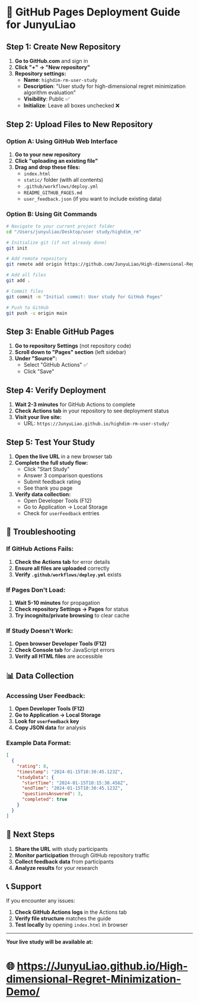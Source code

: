 # 🚀 GitHub Pages Deployment Guide for JunyuLiao

## Step 1: Create New Repository

1. **Go to GitHub.com** and sign in
2. **Click "+" → "New repository"**
3. **Repository settings:**
   - **Name**: `highdim-rm-user-study`
   - **Description**: "User study for high-dimensional regret minimization algorithm evaluation"
   - **Visibility**: Public ✅
   - **Initialize**: Leave all boxes unchecked ❌

## Step 2: Upload Files to New Repository

### Option A: Using GitHub Web Interface
1. **Go to your new repository**
2. **Click "uploading an existing file"**
3. **Drag and drop these files:**
   - `index.html`
   - `static/` folder (with all contents)
   - `.github/workflows/deploy.yml`
   - `README_GITHUB_PAGES.md`
   - `user_feedback.json` (if you want to include existing data)

### Option B: Using Git Commands
```bash
# Navigate to your current project folder
cd "/Users/junyuliao/Desktop/user study/highdim_rm"

# Initialize git (if not already done)
git init

# Add remote repository
git remote add origin https://github.com/JunyuLiao/High-dimensional-Regret-Minimization-Demo.git

# Add all files
git add .

# Commit files
git commit -m "Initial commit: User study for GitHub Pages"

# Push to GitHub
git push -u origin main
```

## Step 3: Enable GitHub Pages

1. **Go to repository Settings** (not repository code)
2. **Scroll down to "Pages" section** (left sidebar)
3. **Under "Source":**
   - Select "GitHub Actions" ✅
   - Click "Save"

## Step 4: Verify Deployment

1. **Wait 2-3 minutes** for GitHub Actions to complete
2. **Check Actions tab** in your repository to see deployment status
3. **Visit your live site:**
   - URL: `https://JunyuLiao.github.io/highdim-rm-user-study/`

## Step 5: Test Your Study

1. **Open the live URL** in a new browser tab
2. **Complete the full study flow:**
   - Click "Start Study"
   - Answer 3 comparison questions
   - Submit feedback rating
   - See thank you page
3. **Verify data collection:**
   - Open Developer Tools (F12)
   - Go to Application → Local Storage
   - Check for `userFeedback` entries

## 🔧 Troubleshooting

### If GitHub Actions Fails:
1. **Check the Actions tab** for error details
2. **Ensure all files are uploaded** correctly
3. **Verify `.github/workflows/deploy.yml`** exists

### If Pages Don't Load:
1. **Wait 5-10 minutes** for propagation
2. **Check repository Settings → Pages** for status
3. **Try incognito/private browsing** to clear cache

### If Study Doesn't Work:
1. **Open browser Developer Tools (F12)**
2. **Check Console tab** for JavaScript errors
3. **Verify all HTML files** are accessible

## 📊 Data Collection

### Accessing User Feedback:
1. **Open Developer Tools (F12)**
2. **Go to Application → Local Storage**
3. **Look for `userFeedback` key**
4. **Copy JSON data** for analysis

### Example Data Format:
```json
[
  {
    "rating": 8,
    "timestamp": "2024-01-15T10:30:45.123Z",
    "studyData": {
      "startTime": "2024-01-15T10:15:30.456Z",
      "endTime": "2024-01-15T10:30:45.123Z",
      "questionsAnswered": 3,
      "completed": true
    }
  }
]
```

## 🎯 Next Steps

1. **Share the URL** with study participants
2. **Monitor participation** through GitHub repository traffic
3. **Collect feedback data** from participants
4. **Analyze results** for your research

## 📞 Support

If you encounter any issues:
1. **Check GitHub Actions logs** in the Actions tab
2. **Verify file structure** matches the guide
3. **Test locally** by opening `index.html` in browser

---

**Your live study will be available at:**
# 🌐 https://JunyuLiao.github.io/High-dimensional-Regret-Minimization-Demo/
